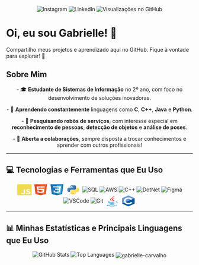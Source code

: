 <p align="center">
  <img src="https://img.shields.io/badge/-Instagram-%23E4405F?style=for-the-badge&logo=instagram&logoColor=white" alt="Instagram" />
  <img src="https://img.shields.io/badge/-LinkedIn-%230077B5?style=for-the-badge&logo=linkedin&logoColor=white" alt="LinkedIn" />
  <img src="https://komarev.com/ghpvc/?username=gabrielle-carvalho" alt="Visualizações no GitHub" />
</p>

# Oi, eu sou Gabrielle! 👋

Compartilho meus projetos e aprendizado aqui no GitHub. Fique à vontade para explorar! 🚀

## Sobre Mim

<p align="center">
  - 🎓 <strong>Estudante de Sistemas de Informação</strong> no 2º ano, com foco no desenvolvimento de soluções inovadoras.  
</p>
<p align="center">
  - 🌱 <strong>Aprendendo constantemente</strong> linguagens como <strong>C</strong>, <strong>C++</strong>, <strong>Java</strong> e <strong>Python</strong>.  
</p>
<p align="center">
  - 🤖 <strong>Pesquisando robôs de serviços</strong>, com interesse especial em <strong>reconhecimento de pessoas</strong>, <strong>detecção de objetos</strong> e <strong>análise de poses</strong>.  
</p>
<p align="center">
  - 🤝 <strong>Aberta a colaborações</strong>, sempre disposta a trocar conhecimentos e aprender com outros profissionais!
</p>


---

## 💻 Tecnologias e Ferramentas que Eu Uso

<p align="center">
  <img align="center" alt="JavaScript" height="30" width="40" src="https://raw.githubusercontent.com/devicons/devicon/master/icons/javascript/javascript-plain.svg">
  <img align="center" alt="HTML" height="30" width="40" src="https://raw.githubusercontent.com/devicons/devicon/master/icons/html5/html5-original.svg">
  <img align="center" alt="CSS" height="30" width="40" src="https://raw.githubusercontent.com/devicons/devicon/master/icons/css3/css3-original.svg">
  <img align="center" alt="Python" height="30" width="40" src="https://raw.githubusercontent.com/devicons/devicon/master/icons/python/python-original.svg">
  <img align="center" alt="SQL" height="30" width="40" src="https://cdn.jsdelivr.net/gh/devicons/devicon@latest/icons/mysql/mysql-original-wordmark.svg" />
  <img align="center" alt="AWS" height="30" width="40" src="https://cdn.jsdelivr.net/gh/devicons/devicon@latest/icons/amazonwebservices/amazonwebservices-original-wordmark.svg" />
  <img align="center" alt="C++" height="30" width="40" src="https://cdn.jsdelivr.net/gh/devicons/devicon@latest/icons/cplusplus/cplusplus-original.svg" />
  <img align="center" alt="DotNet" height="30" width="40" src="https://cdn.jsdelivr.net/gh/devicons/devicon@latest/icons/dotnetcore/dotnetcore-original.svg" />
  <img align="center" alt="Figma" height="30" width="40" src="https://cdn.jsdelivr.net/gh/devicons/devicon@latest/icons/figma/figma-original.svg" />
  <img align="center" alt="VSCode" height="30" width="40" src="https://cdn.jsdelivr.net/gh/devicons/devicon@latest/icons/vscode/vscode-original.svg" />
  <img align="center" alt="Git" height="30" width="40" src="https://cdn.jsdelivr.net/gh/devicons/devicon@latest/icons/git/git-original.svg" />
  <img align="center" alt="Java" height="30" width="40" src="https://raw.githubusercontent.com/devicons/devicon/master/icons/java/java-original.svg" />
  </a>
  <a href="https://github.com/gabrielle-carvalho/c-projects">
    <img align="center" alt="C" height="30" width="40" src="https://raw.githubusercontent.com/devicons/devicon/master/icons/c/c-original.svg" />
  </a>
</p>

---

## 📊 Minhas Estatísticas e Principais Linguagens que Eu Uso

<p align="center">
  <img src="https://github-readme-stats.vercel.app/api?username=gabrielle-carvalho&show_icons=true&theme=synthwave" alt="GitHub Stats">
  <img src="https://github-readme-stats.vercel.app/api/top-langs/?username=gabrielle-carvalho&layout=donut" alt="Top Languages">
  <img align="center" src="https://github-readme-streak-stats.herokuapp.com/?user=gabrielle-carvalho&" alt="gabrielle-carvalho" />
</p>

